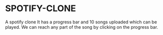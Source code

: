 # SPOTIFY-CLONE
A spotify clone
It has a progress bar and 10 songs uploaded which can be played.
We can reach any part of the song by clicking on the progress bar.
